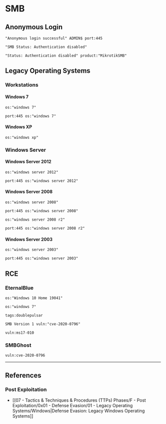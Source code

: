 # SMB

## Anonymous Login

```
"Anonymous login successful" ADMIN$ port:445

"SMB Status: Authentication disabled"

"Status: Authentication disabled" product:"MikrotikSMB"
```

## Legacy Operating Systems

### Workstations

#### Windows 7

```
os:"windows 7"

port:445 os:"windows 7"
```

#### Windows XP

```
os:"windows xp"
```

### Windows Server

#### Windows Server 2012

```
os:"windows server 2012"

port:445 os:"windows server 2012"
```

#### Windows Server 2008

```
os:"windows server 2008"

port:445 os:"windows server 2008"

os:"windows server 2008 r2"

port:445 os:"windows server 2008 r2"
```

#### Windows Server 2003

```
os:"windows server 2003"

port:445 os:"windows server 2003"
```

## RCE

### EternalBlue

```
os:"Windows 10 Home 19041"

os:"windows 7"

tags:doublepulsar

SMB Version 1 vuln:"cve-2020-0796"

vuln:ms17-010
```

### SMBGhost

```
vuln:cve-2020-0796
```

---
## References

### Post Exploitation

- [[07 - Tactics & Techniques & Procedures (TTPs) Phases/F - Post Exploitation/0x01 - Defense Evasion/01 - Legacy Operating Systems/Windows|Defense Evasion: Legacy Windows Operating Systems]]